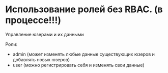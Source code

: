 Использование ролей без RBAC. (в процессе!!!)
==========

Управление юзерами и их данными

Роли:
- admin (может изменять любые данные существующих юзеров и добавлять новых юзеров)
- user (можно регистрировать себя и изменять свои данные)
